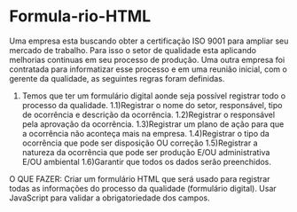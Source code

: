 # Formula-rio-HTML

Uma empresa esta buscando obter a certificação ISO 9001 para ampliar seu mercado de
trabalho. Para isso o setor de qualidade esta aplicando melhorias continuas em seu processo
de produção.
Uma outra empresa foi contratada para informatizar esse processo e em uma reunião inicial, com o
gerente da qualidade, as seguintes regras foram definidas.
1) Temos que ter um formulário digital aonde seja possível registrar todo o processo da
qualidade.
1.1)Registrar o nome do setor, responsável, tipo de ocorrência e descrição da
ocorrência.
1.2)Registrar o responsável pela aprovação da ocorrência.
1.3)Registrar um plano de ação para que a ocorrência não aconteça mais na empresa.
1.4)Registrar o tipo da ocorrência que pode ser disposição OU correção
1.5)Registrar a natureza da ocorrência que pode ser produção E/OU administrativa
E/OU ambiental
1.6)Garantir que todos os dados serão preenchidos.

O QUE FAZER: Criar um formulário HTML que será usado para registrar todas as informações
do processo da qualidade (formulário digital). Usar JavaScript para validar a obrigatoriedade
dos campos.
